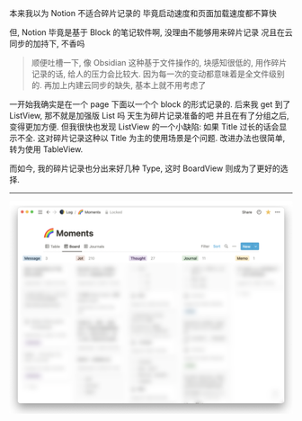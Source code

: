 本来我以为 Notion 不适合碎片记录的
毕竟启动速度和页面加载速度都不算快

但, Notion 毕竟是基于 Block 的笔记软件啊, 没理由不能够用来碎片记录
况且在云同步的加持下, 不香吗

> 顺便吐槽一下, 像 Obsidian 这种基于文件操作的, 块感知很低的, 用作碎片记录的话, 给人的压力会比较大. 因为每一次的变动都意味着是全文件级别的. 再加上内建云同步的缺失, 基本上就不用考虑了

一开始我确实是在一个 page 下面以一个个 block 的形式记录的.
后来我 get 到了 ListView, 那不就是加强版 List 吗 天生为碎片记录准备的吧
并且在有了分组之后, 变得更加方便.
但我很快也发现 ListView 的一个小缺陷: 如果 Title 过长的话会显示不全. 这对碎片记录这种以 Title 为主的使用场景是个问题. 改进办法也很简单, 转为使用 TableView.

而如今, 我的碎片记录也分出来好几种 Type, 这时 BoardView 则成为了更好的选择.

---
![](../../../misc/attachments/Notion%20碎片记录-20220928.png)